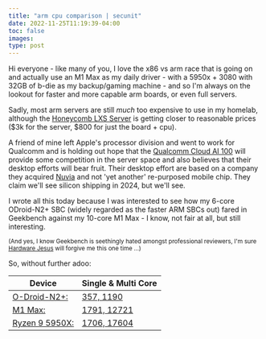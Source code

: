 ```yaml
---
title: "arm cpu comparison | secunit"
date: 2022-11-25T11:19:39-04:00
toc: false
images:
type: post
---
```


<p>Hi everyone - like many of you, I love the x86 vs arm race that is going on and actually use an M1 Max as my daily driver - with a 5950x + 3080 with 32GB of b-die as my backup/gaming machine - and so I'm always on the lookout for faster and more capable arm boards, or even full servers.</p>

Sadly, most arm servers are still *much* too expensive to use in my homelab, although the [Honeycomb LXS Server](https://www.servethehome.com/solidrun-honeycomb-lx2-server-announced-1u-2-node-arm/) is getting closer to reasonable prices ($3k for the server, $800 for just the board + cpu).

A friend of mine left Apple's processor division and went to work for Qualcomm and is holding out hope that the [Qualcomm Cloud AI 100](https://www.qualcomm.com/content/dam/qcomm-martech/dm-assets/documents/Prod-Brief-QCOM-Cloud-AI-100.pdf?fbclid=IwAR0pYyGkqA1sx7ukYb9Ctfq6yS7BJMSbQJlG5Ad0nPqry5_sf0l4mGfn3OE) will provide some competition in the server space and also believes that their desktop efforts will bear fruit. Their desktop effort are based on a company they acquired [Nuvia](https://www.extremetech.com/computing/337029-qualcomm-promises-its-new-cpus-will-aim-for-desktop-performance-leadership-but-may-not-ship-until-2024) and not 'yet another' re-purposed mobile chip. They claim we'll see silicon shipping in 2024, but we'll see.

I wrote all this today because I was interested to see how my 6-core ODroid-N2+ SBC (widely regarded as the faster ARM SBCs out) fared in Geekbench against my 10-core M1 Max - I know, not fair at all, but still interesting.

<small>(And yes, I know Geekbench is seethingly hated amongst professional reviewers, I'm sure [Hardware Jesus](https://www.youtube.com/user/gamersnexus) will forgive me this one time ...)</small>

So, without further adoo:

| Device | Single & Multi Core |
|--------|---------------|
|[O-Droid-N2+:](https://www.hardkernel.com/shop/odroid-n2-with-4gbyte-ram-2/) | [357, 1190](https://browser.geekbench.com/v5/cpu/18869787) |
| [M1 Max:](https://en.wikipedia.org/wiki/Apple_M1) | [1791, 12721](https://browser.geekbench.com/v5/cpu/18869739) |
| [Ryzen 9 5950X:](https://en.wikichip.org/wiki/amd/ryzen_9/5950x) | [1706, 17604](https://browser.geekbench.com/v5/cpu/17818166) |